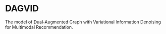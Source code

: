 # DAGVID
The model of Dual-Augmented Graph with Variational Information Denoising for Multimodal Recommendation.
